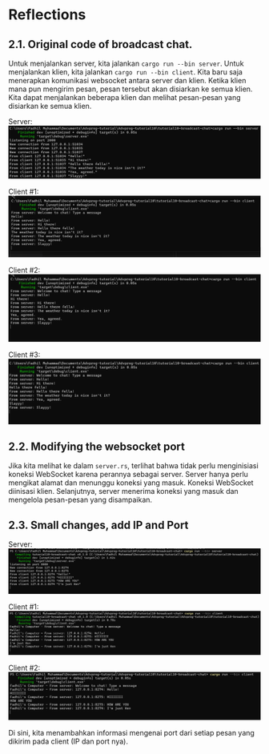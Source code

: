 # Reflections

## 2.1. Original code of broadcast chat.

Untuk menjalankan server, kita jalankan `cargo run --bin server`. Untuk menjalankan klien, kita jalankan `cargo run --bin client`. Kita baru saja menerapkan komunikasi websocket antara server dan klien. Ketika klien mana pun mengirim pesan, pesan tersebut akan disiarkan ke semua klien. Kita dapat menjalankan beberapa klien dan melihat pesan-pesan yang disiarkan ke semua klien.

Server:
![](assets/2.1-server.png)

Client #1:
![](assets/2.1-client1.png)

Client #2:
![](assets/2.1-client2.png)

Client #3:
![](assets/2.1-client3.png)

## 2.2. Modifying the websocket port

Jika kita melihat ke dalam `server.rs`, terlihat bahwa tidak perlu menginisiasi koneksi WebSocket karena perannya sebagai server. Server hanya perlu mengikat alamat dan menunggu koneksi yang masuk. Koneksi WebSocket diinisasi klien. Selanjutnya, server menerima koneksi yang masuk dan mengelola pesan-pesan yang disampaikan.

## 2.3. Small changes, add IP and Port

Server:
![](assets/2.3-server.png)

Client #1:
![](assets/2.3-client1.png)

Client #2:
![](assets/2.3-client2.png)

Di sini, kita menambahkan informasi mengenai port dari setiap pesan yang dikirim pada client (IP dan port nya).